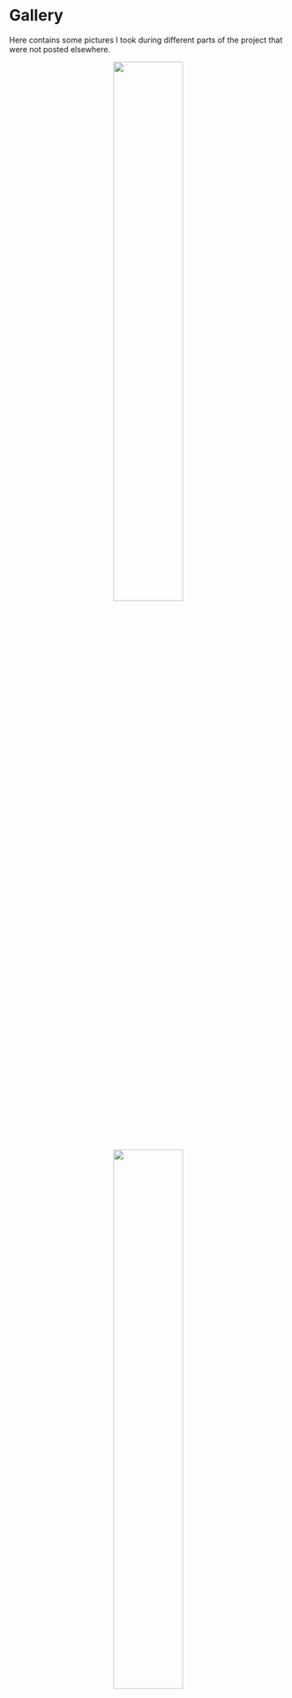 # Gallery

Here contains some pictures I took during different parts of the project that were not posted elsewhere.

<p align="center">
<img src="https://user-images.githubusercontent.com/91855312/148688987-2b6f0b14-c873-4717-9c22-4b640696e6dd.jpg" width=50% height=50%>
<br/>
<br/>
<img src="https://user-images.githubusercontent.com/91855312/148688997-15652530-d490-4026-b3c8-09461ccc1168.jpg" width=50% height=50%>
<br/>
<br/>
<img src="https://user-images.githubusercontent.com/91855312/148689141-428bbedb-541f-4fb3-b662-e7b2a9e37522.PNG" width=50% height=50%>
<br/>
<br/>
<img src="https://user-images.githubusercontent.com/91855312/148689213-a64f3f28-9f19-43a8-995f-b1abd71b2162.png" width=50% height=50%>
<br/>
<br/>
<img src="https://user-images.githubusercontent.com/91855312/148689228-00aa7763-4abc-4ecf-8e53-ec77e28e9ef4.png" width=50% height=50%>
<br/>
<br/>
<img src="https://user-images.githubusercontent.com/91855312/148689077-e5035414-9159-485b-9eab-f895ab0d3b78.PNG" width=50% height=50%>
</p>
